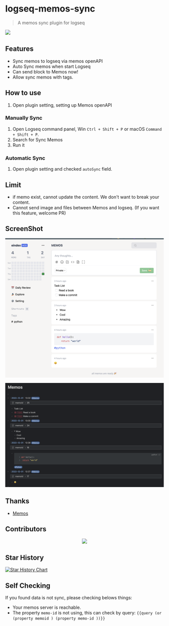 # logseq-memos-sync

> A memos sync plugin for logseq

<a href="https://www.buymeacoffee.com/eindex"><img src="https://img.buymeacoffee.com/button-api/?text=Buy me a coffee&emoji=&slug=eindex&button_colour=40DCA5&font_colour=ffffff&font_family=Cookie&outline_colour=000000&coffee_colour=FFDD00" /></a>

## Features

- Sync memos to logseq via memos openAPI
- Auto Sync memos when start Logseq
- Can send block to Memos now!
- Allow sync memos with tags.

## How to use

1. Open plugin setting, setting up Memos openAPI

### Manually Sync
1. Open Logseq command panel, Win `Ctrl + Shift + P` or macOS `Command + Shift + P`.
2. Search for Sync Memos
3. Run it

### Automatic Sync
1. Open plugin setting and checked `autoSync` field.

## Limit

- if memo exist, cannot update the content. We don't want to break your content.
- Cannot send image and files between Memos and logseq. (If you want this feature, welcome PR)

## ScreenShot

![](docs/memos.png)

![](docs/logseq.png)

## Thanks

- [Memos](https://github.com/usememos/memos)

## Contributors

<p align="center">
    <a href="https://github.com/eindex/logseq-memos-sync/graphs/contributors">
        <img src="https://contrib.rocks/image?repo=eindex/logseq-memos-sync"/></a>
</p>

## Star History

[![Star History Chart](https://api.star-history.com/svg?repos=eindex/logseq-memos-sync&type=Date)](https://star-history.com/#eindex/logseq-memos-sync&Date)


## Self Checking

If you found data is not sync, please checking belows things:

- Your memos server is reachable.
- The property `memo-id` is not using, this can check by query: `{{query (or (property memoid ) (property memo-id ))}}`


